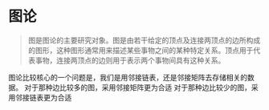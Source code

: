# 图论
>图是图论的主要研究对象。图是由若干给定的顶点及连接两顶点的边所构成的图形，这种图形通常用来描述某些事物之间的某种特定关系。顶点用于代表事物，连接两顶点的边则用于表示两个事物间具有这种关系。

图论比较核心的一个问题是，我们是用邻接链表，还是邻接矩阵去存储相关的数据。
对于那种边比较多的图，采用邻接矩阵更为合适
对于那种边比较少的图，采用邻接链表更为合适
